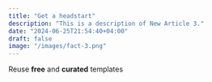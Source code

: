 ```yaml
---
title: "Get a headstart"
description: "This is a description of New Article 3."
date: "2024-06-25T21:54:40+04:00"
draft: false
image: "/images/fact-3.png"
---
```

Reuse **free** and **curated** templates

